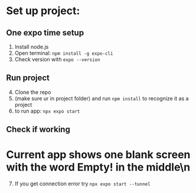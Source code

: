 # Set up project:

## One expo time setup
1. Install node.js
2. Open terminal: ```npm install -g expo-cli```
3. Check version with ```expo --version```

## Run project
4. Clone the repo
5. (make sure ur in project folder) and run ```npm install``` to recognize it as a project
6. to run app: ```npx expo start```
		 
## Check if working
# Current app shows one blank screen with the word Empty! in the middle\n
7. If you get connection error try ```npx expo start --tunnel```
